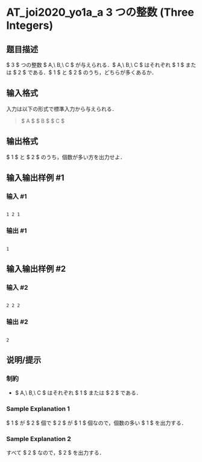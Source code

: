 # AT_joi2020_yo1a_a 3 つの整数 (Three Integers)

## 题目描述

[problemUrl]: https://atcoder.jp/contests/joi2020yo1a/tasks/joi2020_yo1a_a

$ 3 $ つの整数 $ A,\ B,\ C $ が与えられる．$ A,\ B,\ C $ はそれぞれ $ 1 $ または $ 2 $ である．$ 1 $ と $ 2 $ のうち，どちらが多くあるか．

## 输入格式

入力は以下の形式で標準入力から与えられる．

> $ A $ $ B $ $ C $

## 输出格式

$ 1 $ と $ 2 $ のうち，個数が多い方を出力せよ．

## 输入输出样例 #1

### 输入 #1

```
1 2 1
```

### 输出 #1

```
1
```

## 输入输出样例 #2

### 输入 #2

```
2 2 2
```

### 输出 #2

```
2
```

## 说明/提示

### 制約

- $ A,\ B,\ C $ はそれぞれ $ 1 $ または $ 2 $ である．

### Sample Explanation 1

$ 1 $ が $ 2 $ 個で $ 2 $ が $ 1 $ 個なので，個数の多い $ 1 $ を出力する．

### Sample Explanation 2

すべて $ 2 $ なので，$ 2 $ を出力する．